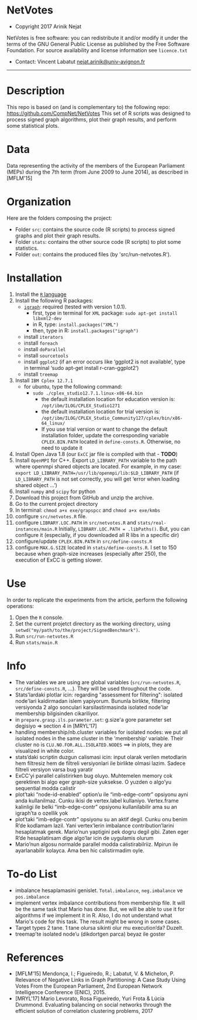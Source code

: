 
NetVotes
==================

* Copyright 2017 Arinik Nejat

NetVotes is free software: you can redistribute it and/or modify it under the terms of the GNU General Public License as published by the Free Software Foundation. For source availability and license information see `licence.txt`

* Contact: Vincent Labatut <nejat.arinik@univ-avignon.fr>

-----------------------------------------------------------------------

# Description
This repo is based on (and is complementary to) the following repo:
https://github.com/CompNet/NetVotes
This set of R scripts was designed to process signed graph algorithms, plot their graph results,
and perform some statistical plots.


# Data
Data representing the activity of the members of the European Parliament (MEPs) during the 7th term (from June 2009 to June 2014), as described in [MFLM'15]


# Organization
Here are the folders composing the project:
* Folder `src`: contains the source code (R scripts) to process signed graphs and plot their graph results.
* Folder `stats`: contains the other source code (R scripts) to plot some statistics.
* Folder `out`: contains the produced files (by 'src/run-netvotes.R').


# Installation
1. Install the [`R` language](https://www.r-project.org/)
2. Install the following R packages:
   * [`igraph`](http://igraph.org/r/): required (tested with version 1.0.1).
     * first, type in terminal for `XML` package: `sudo apt-get install libxml2-dev`
     * in R, type: `install.packages("XML")`
     * then, type in R: `install.packages("igraph")`
   * install `iterators`
   * install `foreach`
   * install `doParallel`
   * install `sourcetools`
   * install `ggplot2` (if an error occurs like ‘ggplot2 is not available’, type in terminal ‘sudo apt-get install r-cran-ggplot2’)
   * install `treemap`
3. Install `IBM Cplex 12.7.1`
   * for ubuntu, type the following command:
     * `sudo ./cplex_studio12.7.1.linux-x86-64.bin` 
       * the default installation location for education version is: `/opt/ibm/ILOG/CPLEX_Studio1271` 
       * the default installation location for trial version is:  `/opt/ibm/ILOG/CPLEX_Studio_Community127/cplex/bin/x86-64_linux/`
       * If you use trial version or want to change the default installation folder, update the corresponding variable `CPLEX.BIN.PATH` located in `define-consts.R`. Otherwise, no need to update it
4. Install Open Java 1.8 (our `ExCC` jar file is compiled with that - **TODO**)
5. Install `OpenMPI` for C++. Export `LD_LIBRARY_PATH` variable to the path where openmpi shared objects are located. For example, in my case: `export LD_LIBRARY_PATH=/usr/lib/openmpi/lib:$LD_LIBRARY_PATH`  (if `LD_LIBRARY_PATH` is not set correctly, you will get ‘error when loading shared object ...’)
6. Install `numpy` and `scipy` for python
7. Download this project from GitHub and unzip the archive.
8. Go to the current project directory
9. In terminal: `chmod a+x exe/grapspcc` and `chmod a+x exe/kmbs`
10. configure `src/netvotes.R` file.
11. configure  `LIBRARY.LOC.PATH` in `src/netvotes.R` and `stats/real-instances/main.R`
Initially, `LIBRARY.LOC.PATH = .libPaths()`. But, you can configure it (especially, if you downloaded all R libs in a specific dir)
12. configure/update `CPLEX.BIN.PATH`  in `src/define-consts.R`
13. configure `MAX.G.SIZE` located in `stats/define-consts.R`. I set to 150 because when graph-size increases (especially after 250), the execution of ExCC is getting slower.



# Use
In order to replicate the experiments from the article, perform the following operations:

1. Open the `R` console.
2. Set the current projetct directory as the working directory, using `setwd("my/path/to/the/project/SignedBenchmark")`.
3. Run `src/run-netvotes.R`
4. Run `stats/main.R`


# Info
* The variables we are using are global variables (`src/run-netvotes.R`, `src/define-consts.R`, ...). They will be used throughout the code.
* Stats'lardaki plotlar icin: regarding "assessment for filtering": isolated node'lari kaldirmadan islem yapiyorum. Bununla birlikte, filtering versiyonda 2 algo sonculari karsilastirmasinda isolated node'lar membership bilgisinden cikariliyor.
* in `prepare.grasp.ils.parameter.set`: g.size'a gore parameter set degisiyo => section 4 in [MRYL'17]
* handling membership/nb.cluster variables for isolated nodes: we put all isolated nodes in the same cluster in the 'membership' variable. Their cluster no is `CLU.NO.FOR.ALL.ISOLATED.NODES` ==> in plots, they are visualized in white color.
* stats’daki scriptin duzgun calismasi icin: input olarak verilen metodlarin hem filtresiz hem de filtreli versiyonlari ile birlikte olmasi lazim. Sadece filtreli versiyon varsa bug yaratir
* ExCC’yi parallel calistirirken bug oluyo. Muhtemelen memory cok gerektiren bi algo eger graph-size yuksekse. O yuzden o algo’yu sequential modda calistir
* plot’taki “node-id-enabled” option’u ile “imb-edge-contr” opsiyonu ayni anda kullanilmaz. Cunku ikisi de vertex.label kullaniyo. Vertex.frame kalinligi ile belki “imb-edge-contr”  opsiyonu kullanilabilir ama su an igraph’ta o ozellik yok
* plot’taki “imb-edge-contr” opsiyonu su an aktif degil. Cunku onu benim R’de kodlamam lazil. Yani vertex’lerin imbalance contribution’larini hesaplatmak gerek. Mario’nun yaptigini pek dogru degil gibi. Zaten eger R’de hesaplatirsam dige algo’lar icin de uygulamis olurum
* Mario’nun algosu normalde parallel modda calistirabilriiz. Mpirun ile ayarlanabilir kolayca. Ama ben hic calistirmadim oyle.


# To-do List
* imbalance hesaplamasini genislet. `Total.imbalance`, `neg.imbalance` ve `pos.imbalance`
* implement vertex imbalance contributions from membership file. It will be the same task that Mario has done. But, we will be able to use it for algorithms if we implement it in R. Also, I do not understand what Mario's code for this task. The result might be wrong in some cases.
* Target types 2 tane. 1 tane olursa sikinti olur mu execution’da? Duzelt.
* treemap’te isolated node’u (dikdortgen parca) beyaz ile goster


# References
* [MFLM'15] Mendonça, I.; Figueiredo, R.; Labatut, V. & Michelon, P. Relevance of Negative Links in Graph Partitioning: A Case Study Using Votes From the European Parliament, 2nd European Network Intelligence Conference (ENIC), 2015.
* [MRYL'17] Mario Levorato, Rosa Figueiredo, Yuri Frota & Lúcia Drummond. Evaluating balancing on social networks through the efficient solution of correlation clustering problems, 2017
